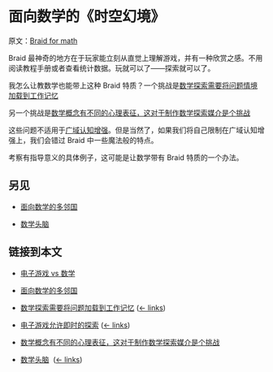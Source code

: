# 面向数学的《时空幻境》

原文：[Braid for math](https://wiki.issarice.com/wiki/Braid_for_math)

Braid 最神奇的地方在于玩家能立刻从直觉上理解游戏，并有一种欣赏之感。不用阅读教程手册或者查看统计数据。玩就可以了——探索就可以了。  

我怎么让教数学也能带上这种 Braid 特质？一个挑战是[数学探索需要将问题情境加载到工作记忆](https://wiki.issarice.com/wiki/Tinkering_in_math_requires_loading_the_situation_into_working_memory)

另一个挑战是[数学概念有不同的心理表征，这对于制作数学探索媒介是个挑战](https://wiki.issarice.com/wiki/Different_mental_representations_of_mathematical_objects_is_a_blocker_for_an_exploratory_medium_of_math) 

这些问题不适用于[广域认知增强](https://wiki.issarice.com/wiki/Broad_augmentation)。但是当然了，如果我们将自己限制在广域认知增强上，我们会错过 Braid 中一些魔法般的特点。 

考察有指导意义的具体例子，这可能是让数学带有 Braid 特质的一个办法。

## 另见

* [面向数学的多邻国](https://wiki.issarice.com/wiki/Duolingo_for_math)

* [数学头脑](https://wiki.issarice.com/wiki/Thinking_Mathematics)

## 链接到本文

- [电子游戏 vs 数学](https://wiki.issarice.com/wiki/Video_games_comparison_to_math)

* [面向数学的多邻国](https://wiki.issarice.com/wiki/Duolingo_for_math)

* [数学探索需要将问题加载到工作记忆](https://wiki.issarice.com/wiki/Tinkering_in_math_requires_loading_the_situation_into_working_memory) ‎ ([← links](https://wiki.issarice.com/index.php?title=Special:WhatLinksHere&target=Tinkering+in+math+requires+loading+the+situation+into+working+memory))

* [电子游戏允许即时的探索](https://wiki.issarice.com/wiki/Video_games_allow_immediate_exploration)‎  ([← links](https://wiki.issarice.com/index.php?title=Special:WhatLinksHere&target=Video+games+allow+immediate+exploration))

* [数学概念有不同的心理表征，这对于制作数学探索媒介是个挑战](https://wiki.issarice.com/wiki/Different_mental_representations_of_mathematical_objects_is_a_blocker_for_an_exploratory_medium_of_math)

* [数学头脑](https://wiki.issarice.com/wiki/Thinking_Mathematics) ‎ ([← links](https://wiki.issarice.com/index.php?title=Special:WhatLinksHere&target=Thinking+Mathematics))